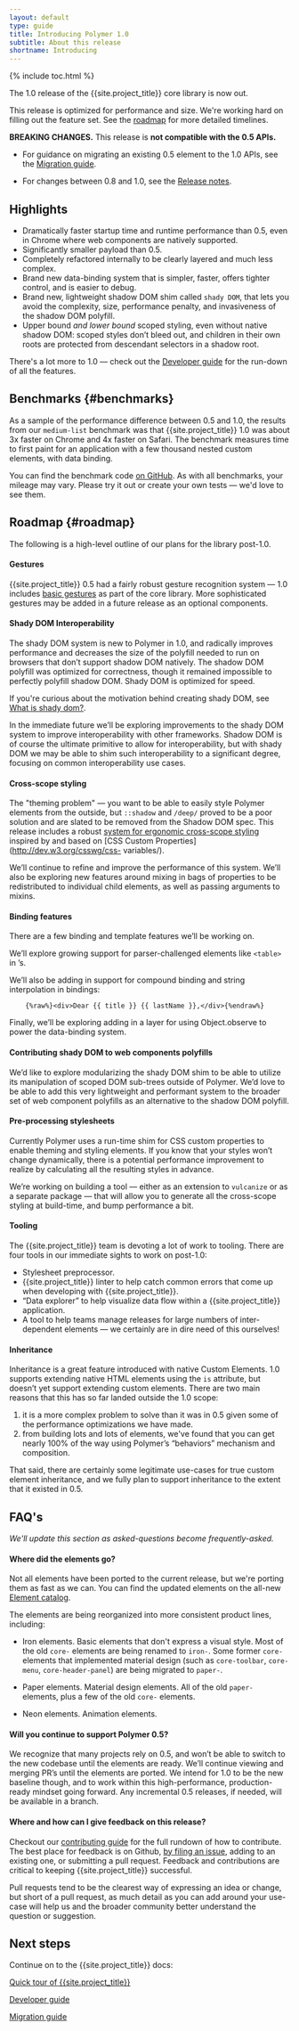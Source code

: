 ```yaml
---
layout: default
type: guide
title: Introducing Polymer 1.0
subtitle: About this release
shortname: Introducing
---
```


<style>
  .benchmark img {
    max-width: 500px;
  }
  .benchmark figcaption {
    font-weight: bold;
    margin-bottom: 16px;
  }
</style>

{% include toc.html %}


The 1.0 release of the {{site.project_title}} core library is now out.

This release is optimized for performance and size. We're working hard on filling out the feature set.  See the [roadmap](#roadmap) for more detailed
timelines.

<div class="alert alert-error"><strong>BREAKING CHANGES.</strong> 
This release is <strong>not compatible with the 0.5 APIs.</strong></div>

*   For guidance on migrating an existing 0.5 element to the 1.0 APIs, 
    see the <a href="migration.html">Migration guide</a>.

*   For changes between 0.8 and 1.0, see the <a href="release-notes.html">
    Release notes</a>.


## Highlights

* Dramatically faster startup time and runtime performance than 0.5, even in Chrome where web components are natively supported.
* Significantly smaller payload than 0.5.
* Completely refactored internally to be clearly layered and much less complex.
* Brand new data-binding system that is simpler, faster, offers tighter control, and is easier to debug.
* Brand new, lightweight shadow DOM shim called `shady DOM`, that lets you avoid the complexity, size, performance penalty, and invasiveness of the shadow DOM polyfill.
* Upper bound _and lower bound_ scoped styling, even without native shadow DOM: scoped styles don’t bleed out, and children in their own roots are protected from descendant selectors in a shadow root.

There's a lot more to 1.0 &mdash; check out the [Developer guide](devguide/feature-overview.html) for 
the run-down of all the features.

## Benchmarks {#benchmarks}

As a sample of the performance difference between 0.5 and 1.0,
the results from our `medium-list` benchmark was that {{site.project_title}} 1.0 was about 3x faster on Chrome and 4x faster on Safari. The benchmark measures time to first
paint for an application with a few thousand nested custom elements, with data 
binding.

You can find the benchmark code [on
GitHub](//github.com/polymerlabs/benchmarks/). As with all benchmarks, your
mileage may vary. Please try it out or create your own tests &mdash; we'd love
to see them. 

## Roadmap {#roadmap}

The following is a high-level outline of our plans for the library post-1.0.

#### Gestures

{{site.project_title}} 0.5 had a fairly robust gesture recognition system &mdash; 1.0 includes [basic gestures](devguide/events.html#gestures) as part of the core library. More sophisticated gestures may be added in a future release as an optional components.

#### Shady DOM Interoperability

The shady DOM system is new to Polymer in 1.0, and radically improves
performance and decreases the size of the polyfill needed to run on browsers
that don’t support shadow DOM natively. The shadow DOM polyfill was optimized
for correctness, though it remained impossible to perfectly polyfill shadow DOM.
Shady DOM is optimized for speed. 

If you're curious about the motivation behind creating shady DOM, see [What is shady dom?](../articles/shadydom.html). 

In the immediate future we’ll be exploring improvements to the shady DOM system to improve interoperability with other frameworks.  Shadow DOM is of course the ultimate primitive to allow for interoperability, but with shady DOM we may be able to shim such interoperability to a significant degree, focusing on common interoperability use cases.

#### Cross-scope styling

The "theming problem" &mdash; you want to be able to easily style Polymer
elements from the outside, but `::shadow` and `/deep/` proved to be a poor solution and are slated to be removed from the Shadow DOM spec. This release includes a robust [system for ergonomic cross-scope styling](devguide/styling.html#xscope-styling-details)
inspired by and based on [CSS Custom Properties](http://dev.w3.org/csswg/css-
variables/).

We’ll continue to refine and improve the performance of this system. We’ll also be exploring new features around mixing in bags of properties to be redistributed to individual child elements, as well as passing arguments to mixins.


#### Binding features

There are a few binding and template features we’ll be working on.

We’ll explore growing support for parser-challenged elements like `<table>` in <dom-repeat>’s. 

We’ll also be adding in support for compound binding and string interpolation in bindings: 
    
        {%raw%}<div>Dear {{ title }} {{ lastName }},</div>{%endraw%}

Finally, we’ll be exploring adding in a layer for using Object.observe to power the data-binding system.

#### Contributing shady DOM to web components polyfills

We’d like to explore modularizing the shady DOM shim to be able to utilize its manipulation of scoped DOM sub-trees outside of Polymer. We’d love to be able to add this very lightweight and performant system to the broader set of web component polyfills as an alternative to the shadow DOM polyfill.

#### Pre-processing stylesheets

Currently Polymer uses a run-time shim for CSS custom properties to enable theming and styling elements. If you know that your styles won’t change dynamically, there is a potential performance improvement to realize by calculating all the resulting styles in advance.

We’re working on building a tool — either as an extension to `vulcanize` or as a separate package — that will allow you to generate all the cross-scope styling at build-time, and bump performance a bit.

#### Tooling

The {{site.project_title}} team is devoting a lot of work to tooling. There are four tools in our immediate sights to work on post-1.0:

- Stylesheet preprocessor.
- {{site.project_title}} linter to help catch common errors that come up when developing with {{site.project_title}}. 
- “Data explorer” to help visualize data flow within a {{site.project_title}} application. 
- A tool to help teams manage releases for large numbers of inter-dependent elements — we certainly are in dire need of this ourselves!


#### Inheritance

Inheritance is a great feature introduced with native Custom Elements. 1.0
supports extending native HTML elements using the `is` attribute, but doesn’t
yet support extending custom elements. There are two main reasons that this has
so far landed outside the 1.0 scope:

1) it is a more complex problem to solve than it was in 0.5 given some of the performance optimizations we have made. 
2) from building lots and lots of elements, we've found that you can get nearly 100% of the way using Polymer’s “behaviors” mechanism and composition. 

That said, there are certainly some legitimate use-cases for true custom element
inheritance, and we fully plan to support inheritance to the extent that it
existed in 0.5.


## FAQ's

_We'll update this section as asked-questions become frequently-asked._

#### Where did the elements go?

Not all elements have been ported to the current release, but we're porting them
as fast as we can. You can find the updated elements on the all-new [Element catalog](https://elements.polymer-project.org).

The elements are being reorganized into more consistent product lines, including:

*   Iron elements. Basic elements that don't express a visual style. 
    Most of the old `core-` elements are being renamed to `iron-`. 
    Some former `core-` elements that implemented material design (such as `core-toolbar`,
    `core-menu`, `core-header-panel`) are being migrated to `paper-`.

*   Paper elements. Material design elements. All of the old `paper-` elements,
    plus a few of the old `core-` elements.

*   Neon elements. Animation elements.

#### Will you continue to support Polymer 0.5?

We recognize that many projects rely on 0.5, and won’t be able to switch to the 
new codebase  until the elements are ready. We’ll continue viewing and merging PR’s until the
elements are ported.  We intend for 1.0 to be the new baseline though, and to
work within this high-performance, production-ready mindset going forward. Any
incremental 0.5 releases, if needed, will be available in a branch.

#### Where and how can I give feedback on this release?

Checkout our [contributing guide](https://github.com/Polymer/polymer/blob/master/CONTRIBUTING.md) 
for the full rundown of how to contribute. The best place for feedback is on Github, [by filing an
issue](https://github.com/polymer/polymer/issues), adding to an existing one, or
submitting a pull request.  Feedback and contributions are critical to
keeping {{site.project_title}} successful.  

Pull requests tend to be the clearest way of
expressing an idea or change, but short of a pull request, as much detail as you
can add around your use-case will help us and the broader community better
understand the question or suggestion.


## Next steps

Continue on to the {{site.project_title}} docs:

<div layout horizontal wrap>
<p><a href="start/quick-tour.html">
  <paper-button raised><core-icon icon="arrow-forward"></core-icon>Quick tour of {{site.project_title}}</paper-button>
</a></p>

<p><a href="devguide/feature-overview.html">
  <paper-button raised><core-icon icon="arrow-forward"></core-icon>Developer guide</paper-button>
</a></p>

<p><a href="migration.html">
  <paper-button raised><core-icon icon="arrow-forward"></core-icon>Migration guide</paper-button>
</a></p>
<div>


